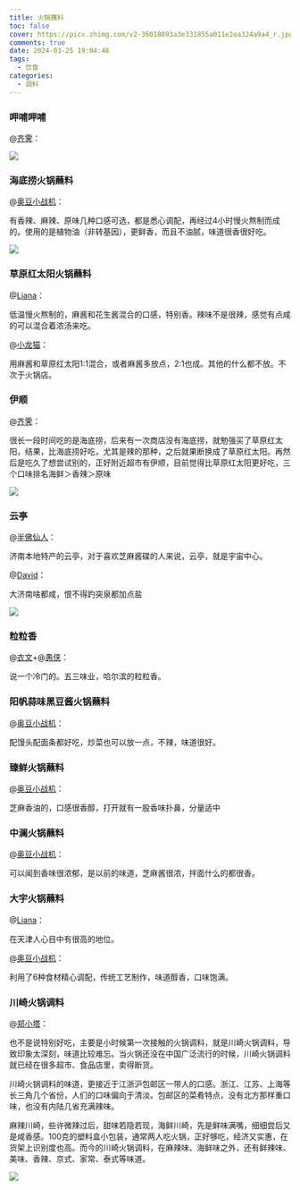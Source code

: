 ```yaml
---
title: 火锅蘸料
toc: false
cover: https://picx.zhimg.com/v2-36018093a3e331855a011e2ea324a9a4_r.jpg
comments: true
date: 2024-03-25 19:04:48
tags:
  - 饮食
categories:
  - 调料
---
```


### 呷哺呷哺

@[齐霁](https://www.zhihu.com/question/26576089/answer/952793408)：

![](https://pic1.zhimg.com/v2-aeb0e5ae05d35b37b9927f0ce0d69d4a_r.jpg?source=1def8aca)

### 海底捞火锅蘸料

@[奥豆小战机](https://www.zhihu.com/question/26576089/answer/1653626455)：

有香辣、麻辣、原味几种口感可选，都是悉心调配，再经过4小时慢火熬制而成的。使用的是植物油（非转基因），更鲜香，而且不油腻，味道很香很好吃。

![](https://pic4.zhimg.com/v2-483f2076e7b1f44c0c518f70d5e5258f_r.jpg)

### 草原红太阳火锅蘸料

@[Liana](https://www.zhihu.com/question/26576089/answer/2212658376)：

低温慢火熬制的，麻酱和花生酱混合的口感，特别香。辣味不是很辣，感觉有点咸的可以混合着浓汤来吃。

@[小龙猫](https://www.zhihu.com/question/26576089/answer/312888651)：

用麻酱和草原红太阳1:1混合，或者麻酱多放点，2:1也成。其他的什么都不放。不次于火锅店。

### 伊顺

@[齐霁](https://www.zhihu.com/question/26576089/answer/952793408)：

很长一段时间吃的是海底捞，后来有一次商店没有海底捞，就勉强买了草原红太阳，结果，比海底捞好吃，尤其是辣的那种，之后就果断换成了草原红太阳。再然后是吃久了想尝试别的，正好附近超市有伊顺，目前觉得比草原红太阳更好吃，三个口味排名海鲜＞香辣＞原味

![](https://picx.zhimg.com/v2-36018093a3e331855a011e2ea324a9a4_r.jpg?source=1def8aca)

### 云亭

@[半佛仙人](https://www.zhihu.com/question/26576089/answer/128905914)：

济南本地特产的云亭，对于喜欢芝麻酱碟的人来说，云亭，就是宇宙中心。

@[David](https://www.zhihu.com/people/44f1072b03bedc27cf5f192022723cec)：

大济南啥都咸，恨不得趵突泉都加点盐

![](https://pica.zhimg.com/80/v2-15b52666eaf60111222a0735c8959239_720w.jpg?source=1def8aca)

### 粒粒香

@[衣文](https://www.zhihu.com/question/26576089/answer/128910031)+@[愚侠](https://www.zhihu.com/people/2864f73c9fa028801ef8b4dd8d7ab505)：

说一个冷门的。五三味业，哈尔滨的粒粒香。

### 阳帆蒜味黑豆酱火锅蘸料

@[奥豆小战机](https://www.zhihu.com/question/26576089/answer/1653626455)：

配馒头配面条都好吃，炒菜也可以放一点，不辣，味道很好。

### 臻鲜火锅蘸料

@[奥豆小战机](https://www.zhihu.com/question/26576089/answer/1653626455)：

芝麻香油的，口感很香醇，打开就有一股香味扑鼻，分量适中

### 中澜火锅蘸料

@[奥豆小战机](https://www.zhihu.com/question/26576089/answer/1653626455)：

可以闻到香味很浓郁，是以前的味道，芝麻酱很浓，拌面什么的都很香。

### 大宇火锅蘸料

@[Liana](https://www.zhihu.com/question/26576089/answer/2212658376)：

在天津人心目中有很高的地位。

@[奥豆小战机](https://www.zhihu.com/question/26576089/answer/1653626455)：

利用了6种食材精心调配，传统工艺制作，味道醇香，口味饱满。

### 川崎火锅调料

@[郑小塔](https://www.zhihu.com/question/26576089/answer/521163308)：

也不是说特别好吃，主要是小时候第一次接触的火锅调料，就是川崎火锅调料，导致印象太深刻，味道比较难忘。当火锅还没在中国广泛流行的时候，川崎火锅调料就已经在很多超市、食品店里，卖得断货。

川崎火锅调料的味道，更接近于江浙沪包邮区一带人的口感。浙江、江苏、上海等长三角几个省份，人们的口味偏向于清淡。包邮区的菜肴特点，没有北方那样重口味，也没有内陆几省充满辣味。

麻辣川崎，些许微辣过后，甜味若隐若现，海鲜川崎，先是鲜味满嘴，细细尝后又是咸香感。100克的塑料盒小包装，通常两人吃火锅，正好够吃，经济又实惠，在货架上识别度也高。而今的川崎火锅调料，在麻辣味、海鲜味之外，还有鲜辣味、美味、香辣、京式、家常、泰式等味道。

![](https://picx.zhimg.com/v2-e5c7d5158c6d5667683f31006f4c6dab_r.jpg?source=1def8aca)

